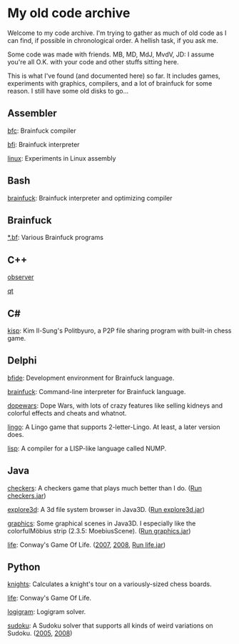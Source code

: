 # My old code archive

Welcome to my code archive. I'm trying to gather as much 
of old code as I can find, if possible in chronological 
order. A hellish task, if you ask me.

Some code was made with friends. MB, MD, MdJ, MvdV, JD: 
I assume you're all O.K. with your code and other stuffs 
sitting here.

This is what I've found (and documented here) so far. It 
includes games, experiments with graphics, compilers, 
and a lot of brainfuck for some reason. I still have some 
old disks to go...

## Assembler ##

[bfc][a-b1]: Brainfuck compiler

[bfi][a-b2]: Brainfuck interpreter

[linux][a-l]: Experiments in Linux assembly

[a-b1]: https://github.com/JoostMolenaar/code/tree/master/asm/bfc
[a-b2]: https://github.com/JoostMolenaar/code/tree/master/asm/bfi
[a-l]: https://github.com/JoostMolenaar/code/tree/master/asm/linux

## Bash ##

[brainfuck][b-b]: Brainfuck interpreter and optimizing compiler

[b-b]: https://github.com/JoostMolenaar/code/tree/master/bash/brainfuck

## Brainfuck ##

[\*.bf][bf]: Various Brainfuck programs

[bf]: https://github.com/JoostMolenaar/code/tree/master/bf

## C++ ##

[observer][cpp-o]

[qt][cpp-qt]

[cpp-o]: https://github.com/JoostMolenaar/code/tree/master/cpp/observer]
[cpp-qt]: https://github.com/JoostMolenaar/code/tree/master/cpp/qt]

## C# ##

[kisp][cs-k]: Kim Il-Sung's Politbyuro, a P2P file sharing program with built-in chess game.

[cs-k]: https://github.com/JoostMolenaar/code/tree/master/csharp/kisp

## Delphi ##

[bfide][d-b1]: Development environment for Brainfuck language.

[brainfuck][d-b2]: Command-line interpreter for Brainfuck language.

[dopewars][d-d]: Dope Wars, with lots of crazy features like selling kidneys and colorful effects and cheats and whatnot.

[lingo][d-l1]: A Lingo game that supports 2-letter-Lingo. At least, a later version does.

[lisp][d-l2]: A compiler for a LISP-like language called NUMP.

[d-b1]: https://github.com/JoostMolenaar/code/tree/master/delphi/bfide
[d-b2]: https://github.com/JoostMolenaar/code/tree/master/delphi/brainfuck
[d-l1]: https://github.com/JoostMolenaar/code/tree/master/delphi/lingo
[d-l2]: https://github.com/JoostMolenaar/code/tree/master/delphi/lisp
[d-d]:  https://github.com/JoostMolenaar/code/tree/master/delphi/dopewars

## Java ##

[checkers][j-c]: A checkers game that plays much better than I do. ([Run checkers.jar][j-c-run])

[explore3d][j-e]: A 3d file system browser in Java3D. ([Run explore3d.jar][j-e-run])

[graphics][j-g]: Some graphical scenes in Java3D. I especially like the colorfulMöbius strip (2.3.5: MoebiusScene). ([Run graphics.jar][j-g-run])

[life][j-l]: Conway's Game Of Life. ([2007][j-l-2007], [2008][j-l-2008], [Run life.jar][j-l-run])

[j-c]:      https://github.com/JoostMolenaar/code/tree/master/java/checkers
[j-e]:      https://github.com/JoostMolenaar/code/tree/master/java/explore3d
[j-g]:      https://github.com/JoostMolenaar/code/tree/master/java/graphics
[j-l]:      https://github.com/JoostMolenaar/code/tree/master/java/life

[j-c-run]:  https://github.com/JoostMolenaar/code/blob/master/java/checkers/jar/checkers.jar?raw=true
[j-e-run]:  https://github.com/JoostMolenaar/code/blob/master/java/explore3d/explore3d.jar?raw=true
[j-g-run]:  https://github.com/JoostMolenaar/code/blob/master/java/graphics/graphics.jar?raw=true
[j-l-run]:  https://github.com/JoostMolenaar/code/blob/master/java/life/life.jar?raw=true

[j-l-2007]: https://github.com/JoostMolenaar/code/tree/f6141aff/java/life
[j-l-2008]: https://github.com/JoostMolenaar/code/tree/1aefe018/java/life

## Python ##

[knights][p-k]: Calculates a knight's tour on a variously-sized chess boards.

[life][p-l1]: Conway's Game Of Life.

[logigram][p-l2]: Logigram solver.

[sudoku][p-s]: A Sudoku solver that supports all kinds of weird variations on Sudoku. ([2005][p-s-2005], [2008][p-s-2008])

[p-k]:      https://github.com/joostmolenaar/code/tree/master/python/knights
[p-l1]:     https://github.com/JoostMolenaar/code/tree/master/python/life
[p-l2]:     https://github.com/JoostMolenaar/code/tree/master/python/logigram
[p-s]:      https://github.com/JoostMolenaar/code/tree/master/python/sudoku

[p-s-2005]: https://github.com/JoostMolenaar/code/tree/b83af382/python/sudoku
[p-s-2008]: https://github.com/JoostMolenaar/code/tree/9b65ec82/python/sudoku
